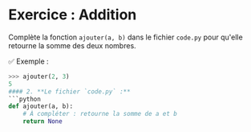 # Exercice : Addition

Complète la fonction `ajouter(a, b)` dans le fichier `code.py` pour qu'elle retourne la somme des deux nombres.

✅ Exemple :

```python
>>> ajouter(2, 3)
5
#### 2. **Le fichier `code.py` :**
```python
def ajouter(a, b):
    # À compléter : retourne la somme de a et b
    return None

